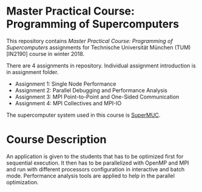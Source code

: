 # Master Practical Course: Programming of Supercomputers #
This repository contains *Master Practical Course: Programming of Supercomputers* assignments for Technische Universität München (TUM) [IN2190] course in winter 2018.

There are 4 assignments in repository. Individual assignment introduction is in assignment folder.

- Assignment 1: Single Node Performance
- Assignment 2: Parallel Debugging and Performance Analysis
- Assignment 3: MPI Point-to-Point and One-Sided Communication
- Assignment 4: MPI Collectives and MPI-IO

The supercomputer system used in this course is [SuperMUC](https://www.lrz.de/services/compute/supermuc/).

# Course Description # 
An application is given to the students that has to be optimized first for
sequential execution. It then has to be parallelized with OpenMP and MPI and run with
different processors configuration in interactive and batch mode. Performance
analysis tools are applied to help in the parallel optimization. 
